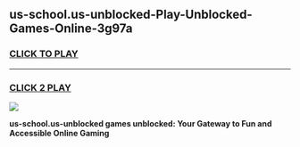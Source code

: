
## us-school.us-unblocked-Play-Unblocked-Games-Online-3g97a
<h3>
<a href="https://premium76.site?title=us-school.us-unblocked&ref=25A">CLICK TO PLAY</a></h3>
<hr>

<h3>
<a href="https://premium76.site?title=us-school.us-unblocked&ref=25A">CLICK 2 PLAY</a>
  
</h3>

<a href="https://premium76.site?title=us-school.us-unblocked&ref=25A"><img src="https://clearcache.store/games.png"></a>


**us-school.us-unblocked games unblocked: Your Gateway to Fun and Accessible Online Gaming**

